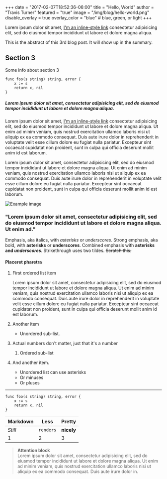 +++
date = "2017-02-07T18:52:36-06:00"
title = "Hello, World"
author = "Travis Turner"
featured = "true"
image = "/img/blog/hello-world.png"
disable_overlay = true
overlay_color = "blue" # blue, green, or light
+++

Lorem ipsum dolor sit amet, [I'm an inline-style link](https://www.google.com) consectetur adipisicing elit, sed do eiusmod tempor incididunt ut labore et dolore magna aliqua.

This is the abstract of this 3rd blog post.  It will show up in the summary.

<!--more-->

## Section 3

Some info about section 3


```
func foo(s string) string, error {
    x := s
    return x, nil
}
``` 


##### Lorem ipsum dolor sit amet, consectetur adipisicing elit, sed do eiusmod tempor incididunt ut labore et dolore magna aliqua.

Lorem ipsum dolor sit amet, [I'm an inline-style link](https://www.google.com) consectetur adipisicing elit, sed do eiusmod tempor incididunt ut labore et dolore magna aliqua. Ut enim ad minim veniam, quis nostrud exercitation ullamco laboris nisi ut aliquip ex ea commodo consequat. Duis aute irure dolor in reprehenderit in voluptate velit esse cillum dolore eu fugiat nulla pariatur. Excepteur sint occaecat cupidatat non proident, sunt in culpa qui officia deserunt mollit anim id est laborum.

Lorem ipsum dolor sit amet, consectetur adipisicing elit, sed do eiusmod tempor incididunt ut labore et dolore magna aliqua. Ut enim ad minim veniam, quis nostrud exercitation ullamco laboris nisi ut aliquip ex ea commodo consequat. Duis aute irure dolor in reprehenderit in voluptate velit esse cillum dolore eu fugiat nulla pariatur. Excepteur sint occaecat cupidatat non proident, sunt in culpa qui officia deserunt mollit anim id est laborum.


![Example image](//placehold.it/655x361)


### "Lorem ipsum dolor sit amet, consectetur adipisicing elit, sed do eiusmod tempor incididunt ut labore et dolore magna aliqua. Ut enim ad."


Emphasis, aka italics, with *asterisks* or _underscores_.
Strong emphasis, aka bold, with **asterisks** or __underscores__.
Combined emphasis with **asterisks and _underscores_**.
Strikethrough uses two tildes. ~~Scratch this.~~

#### Placeret pharetra

1. First ordered list item

    Lorem ipsum dolor sit amet, consectetur adipisicing elit, sed do eiusmod tempor incididunt ut labore et dolore magna aliqua. Ut enim ad minim veniam, quis nostrud exercitation ullamco laboris nisi ut aliquip ex ea commodo consequat. Duis aute irure dolor in reprehenderit in voluptate velit esse cillum dolore eu fugiat nulla pariatur. Excepteur sint occaecat cupidatat non proident, sunt in culpa qui officia deserunt mollit anim id est laborum.

2. Another item

    * Unordered sub-list.
1. Actual numbers don't matter, just that it's a number
    1. Ordered sub-list
4. And another item.
    * Unordered list can use asterisks
    - Or minuses
    + Or pluses

---

```
func foo(s string) string, error {
    x := s
    return x, nil
}
```


Markdown | Less | Pretty
--- | --- | ---
*Still* | `renders` | **nicely**
1 | 2 | 3

> **Attention block**  
Lorem ipsum dolor sit amet, consectetur adipisicing elit, sed do eiusmod tempor incididunt ut labore et dolore magna aliqua. Ut enim ad minim veniam, quis nostrud exercitation ullamco laboris nisi ut aliquip ex ea commodo consequat. Duis aute irure dolor in.
